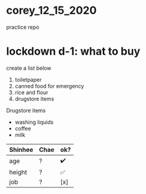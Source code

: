 # corey_12_15_2020
practice repo

# lockdown d-1: what to buy 

create a list below

1. toiletpaper
2. canned food for emergency
3. rice and flour
4. drugstore items

Drugstore items
* washing liquids
* coffee
* milk

| Shinhee   |  Chae      |ok? |
|:--------------|:---------------|----|
| age       | ?        |:heavy_check_mark:|
| height    | ?      | ✅|
| job       | ? | [x]|
